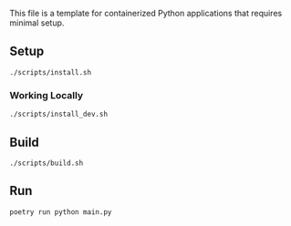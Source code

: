 This file is a template for containerized Python applications that requires minimal setup.


## Setup

```shell
./scripts/install.sh
```

### Working Locally
```
./scripts/install_dev.sh
```

## Build

```shell
./scripts/build.sh
```

## Run

```shell
poetry run python main.py
```
